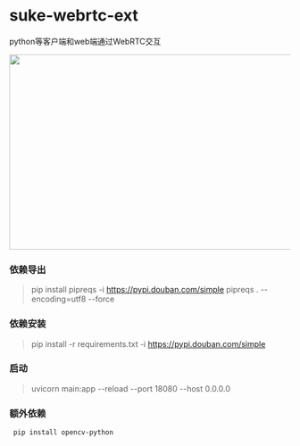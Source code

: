 
# suke-webrtc-ext
python等客户端和web端通过WebRTC交互
<div>
<img src="./dist/GIF-1677224665612.gif" height="350" width="600" />
</div>

### 依赖导出

> pip install pipreqs -i https://pypi.douban.com/simple
> pipreqs . --encoding=utf8 --force

### 依赖安装

> pip install -r requirements.txt -i https://pypi.douban.com/simple

### 启动

>  uvicorn main:app --reload --port 18080 --host 0.0.0.0



### 额外依赖

```
 pip install opencv-python
```